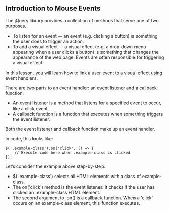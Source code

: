 ## Introduction to Mouse Events

The jQuery library provides a collection of methods that serve one of two purposes.

- To listen for an event — an event (e.g. clicking a button) is something the user does to trigger an action.
- To add a visual effect — a visual effect (e.g. a drop-down menu appearing when a user clicks a button) is something that changes the appearance of the web page. Events are often responsible for triggering a visual effect.

In this lesson, you will learn how to link a user event to a visual effect using event handlers.

There are two parts to an event handler: an event listener and a callback function.

- An event listener is a method that listens for a specified event to occur, like a click event.
- A callback function is a function that executes when something triggers the event listener.

Both the event listener and callback function make up an event handler.

In code, this looks like:

```
$('.example-class').on('click', () => {
    // Execute code here when .example-class is clicked
});

```

Let’s consider the example above step-by-step:

- $('.example-class') selects all HTML elements with a class of example-class.
- The on('click') method is the event listener. It checks if the user has clicked an .example-class HTML element.
- The second argument to .on() is a callback function. When a 'click' occurs on an example-class element, this function executes.
